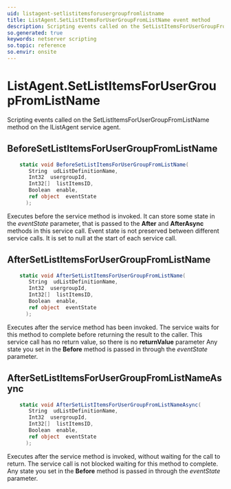 ```yaml
---
uid: listagent-setlistitemsforusergroupfromlistname
title: ListAgent.SetListItemsForUserGroupFromListName event method
description: Scripting events called on the SetListItemsForUserGroupFromListName method on the ListAgent service agent.
so.generated: true
keywords: netserver scripting
so.topic: reference
so.envir: onsite
---
```

# ListAgent.SetListItemsForUserGroupFromListName

Scripting events called on the <see cref='M:IListAgent.SetListItemsForUserGroupFromListName'>SetListItemsForUserGroupFromListName</see> method on the <see cref='IListAgent'>IListAgent</see>  service agent.

## BeforeSetListItemsForUserGroupFromListName
```cs
    static void BeforeSetListItemsForUserGroupFromListName(
       String  udListDefinitionName,
       Int32  usergroupId,
       Int32[]  listItemsID,
       Boolean  enable,
       ref object  eventState
      );
```
Executes before the service method is invoked.
It can store some state in the *eventState* parameter, that is passed to the **After** and **AfterAsync** methods in this service call.
Event state is not preserved between different service calls. It is set to null at the start of each service call.
## AfterSetListItemsForUserGroupFromListName
```cs
    static void AfterSetListItemsForUserGroupFromListName(
       String  udListDefinitionName,
       Int32  usergroupId,
       Int32[]  listItemsID,
       Boolean  enable,
       ref object  eventState
      );
```
Executes after the service method has been invoked. The service waits for this method to complete before returning the result to the caller.
This service call has no return value, so there is no **returnValue** parameter
Any state you set in the **Before** method is passed in through the *eventState* parameter.
## AfterSetListItemsForUserGroupFromListNameAsync
```cs
    static void AfterSetListItemsForUserGroupFromListNameAsync(
       String  udListDefinitionName,
       Int32  usergroupId,
       Int32[]  listItemsID,
       Boolean  enable,
       ref object  eventState
      );
```
Executes after the service method is invoked, without waiting for the call to return.
The service call is not blocked waiting for this method to complete.
Any state you set in the **Before** method is passed in through the *eventState* parameter.

